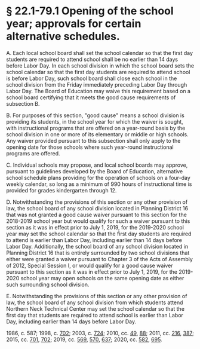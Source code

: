 # § 22.1-79.1 Opening of the school year; approvals for certain alternative schedules.

<p>A. Each local school board shall set the school calendar so that the first day students are required to attend school shall be no earlier than 14 days before Labor Day. In each school division in which the school board sets the school calendar so that the first day students are required to attend school is before Labor Day, such school board shall close each school in the school division from the Friday immediately preceding Labor Day through Labor Day. The Board of Education may waive this requirement based on a school board certifying that it meets the good cause requirements of subsection B.</p><p>B. For purposes of this section, "good cause" means a school division is providing its students, in the school year for which the waiver is sought, with instructional programs that are offered on a year-round basis by the school division in one or more of its elementary or middle or high schools. Any waiver provided pursuant to this subsection shall only apply to the opening date for those schools where such year-round instructional programs are offered.</p><p>C. Individual schools may propose, and local school boards may approve, pursuant to guidelines developed by the Board of Education, alternative school schedule plans providing for the operation of schools on a four-day weekly calendar, so long as a minimum of 990 hours of instructional time is provided for grades kindergarten through 12.</p><p>D. Notwithstanding the provisions of this section or any other provision of law, the school board of any school division located in Planning District 16 that was not granted a good cause waiver pursuant to this section for the 2018-2019 school year but would qualify for such a waiver pursuant to this section as it was in effect prior to July 1, 2019, for the 2019-2020 school year may set the school calendar so that the first day students are required to attend is earlier than Labor Day, including earlier than 14 days before Labor Day. Additionally, the school board of any school division located in Planning District 16 that is entirely surrounded by two school divisions that either were granted a waiver pursuant to Chapter 3 of the Acts of Assembly of 2012, Special Session I, or would qualify for a good cause waiver pursuant to this section as it was in effect prior to July 1, 2019, for the 2019-2020 school year may open schools on the same opening date as either such surrounding school division.</p><p>E. Notwithstanding the provisions of this section or any other provision of law, the school board of any school division from which students attend Northern Neck Technical Center may set the school calendar so that the first day that students are required to attend school is earlier than Labor Day, including earlier than 14 days before Labor Day.</p><p>1986, c. 587; 1998, c. <a href='http://lis.virginia.gov/cgi-bin/legp604.exe?981+ful+CHAP0702'>702</a>; 2003, c. <a href='http://lis.virginia.gov/cgi-bin/legp604.exe?031+ful+CHAP0724'>724</a>; 2010, cc. <a href='http://lis.virginia.gov/cgi-bin/legp604.exe?101+ful+CHAP0049'>49</a>, <a href='http://lis.virginia.gov/cgi-bin/legp604.exe?101+ful+CHAP0088'>88</a>; 2011, cc. <a href='http://lis.virginia.gov/cgi-bin/legp604.exe?111+ful+CHAP0216'>216</a>, <a href='http://lis.virginia.gov/cgi-bin/legp604.exe?111+ful+CHAP0387'>387</a>; 2015, cc. <a href='http://lis.virginia.gov/cgi-bin/legp604.exe?151+ful+CHAP0701'>701</a>, <a href='http://lis.virginia.gov/cgi-bin/legp604.exe?151+ful+CHAP0702'>702</a>; 2019, cc. <a href='http://lis.virginia.gov/cgi-bin/legp604.exe?191+ful+CHAP0569'>569</a>, <a href='http://lis.virginia.gov/cgi-bin/legp604.exe?191+ful+CHAP0570'>570</a>, <a href='http://lis.virginia.gov/cgi-bin/legp604.exe?191+ful+CHAP0637'>637</a>; 2020, cc. <a href='http://lis.virginia.gov/cgi-bin/legp604.exe?201+ful+CHAP0582'>582</a>, <a href='http://lis.virginia.gov/cgi-bin/legp604.exe?201+ful+CHAP0695'>695</a>.</p>